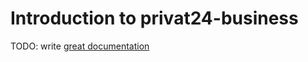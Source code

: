 # Introduction to privat24-business

TODO: write [great documentation](http://jacobian.org/writing/what-to-write/)
